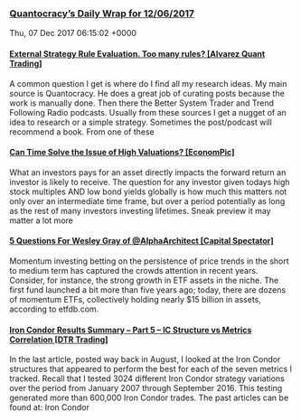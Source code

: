 ### [Quantocracy’s Daily Wrap for 12/06/2017](http://quantocracy.com/quantocracys-daily-wrap-for-12062017/)

Thu, 07 Dec 2017 06:15:02 +0000
#### [External Strategy Rule Evaluation. Too many rules? [Alvarez Quant Trading]](http://quantocracy.com/redirect.php?key=iyfzOE7hzR&source=feedburner)

A common question I get is where do I find all my research ideas. My main source is Quantocracy. He does a great job of curating posts because the work is manually done. Then there the Better System Trader and Trend Following Radio podcasts. Usually from these sources I get a nugget of an idea to research or a simple strategy. Sometimes the post/podcast will recommend a book. From one of these
#### [Can Time Solve the Issue of High Valuations? [EconomPic]](http://quantocracy.com/redirect.php?key=Xlr9mPLY6S&source=feedburner)

What an investors pays for an asset directly impacts the forward return an investor is likely to receive. The question for any investor given todays high stock multiples AND low bond yields globally is how much this matters not only over an intermediate time frame, but over a period potentially as long as the rest of many investors investing lifetimes. Sneak preview it may matter a lot more
#### [5 Questions For Wesley Gray of @AlphaArchitect [Capital Spectator]](http://quantocracy.com/redirect.php?key=2IeZfUnIx6&source=feedburner)

Momentum investing  betting on the persistence of price trends in the short to medium term  has captured the crowds attention in recent years. Consider, for instance, the strong growth in ETF assets in the niche. The first fund launched a bit more than five years ago; today, there are dozens of momentum ETFs, collectively holding nearly $15 billion in assets, according to etfdb.com.
#### [Iron Condor Results Summary – Part 5 – IC Structure vs Metrics Correlation [DTR Trading]](http://quantocracy.com/redirect.php?key=5FjS5oSPQU&source=feedburner)

In the last article, posted way back in August, I looked at the Iron Condor structures that appeared to perform the best for each of the seven metrics I tracked. Recall that I tested 3024 different Iron Condor strategy variations over the period from January 2007 through September 2016. This testing generated more than 600,000 Iron Condor trades. The past articles can be found at: Iron Condor
